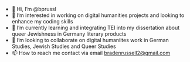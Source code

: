 - 👋 Hi, I’m @bprussl
- 👀 I’m interested in working on digital humanities projects and looking to enhance my coding skills
- 🌱 I’m currently learning and integrating TEI into my dissertation about queer Jewishness in Germany literary products
- 💞️ I’m looking to collaborate on digital humaniites work in German Studies, Jewish Studies and Queer Studies
- 📫 How to reach me contact via email bradenrussell2@gmail.com

<!---
bprussl/bprussl is a ✨ special ✨ repository because its `README.md` (this file) appears on your GitHub profile.
You can click the Preview link to take a look at your changes.
--->
